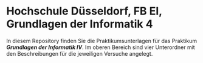 # Hochschule Düsseldorf, FB EI, Grundlagen der Informatik 4


In diesem Repository finden Sie die Praktikumsunterlagen für das Praktikum ***Grundlagen der Informatik IV***. 
Im oberen Bereich sind vier Unterordner mit den Beschreibungen für die jeweiligen Versuche angelegt.

